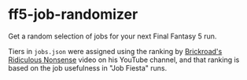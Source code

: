 # ff5-job-randomizer
Get a random selection of jobs for your next Final Fantasy 5 run.

Tiers in `jobs.json` were assigned using the ranking by [Brickroad's Ridiculous Nonsense](https://www.youtube.com/watch?v=4PSw8LDWbN8) video on his YouTube channel, and that ranking is based on the job usefulness in "Job Fiesta" runs.
